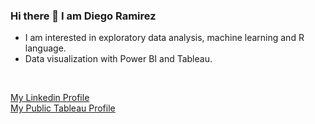 ### Hi there 👋 I am Diego Ramirez

* I am interested in exploratory data analysis, machine learning and R language.
* Data visualization with Power BI and Tableau.
<br>

[My Linkedin Profile](www.linkedin.com/in/diego-ramirez-jag) <br>
[My Public Tableau Profile](https://public.tableau.com/profile/diego.ramirez8076#!/)

<!--
**daarfarias/daarfarias** is a ✨ _special_ ✨ repository because its `README.md` (this file) appears on your GitHub profile.

Here are some ideas to get you started:

- 🔭 I’m currently working on ...
- 🌱 I’m currently learning ...
- 👯 I’m looking to collaborate on ...
- 🤔 I’m looking for help with ...
- 💬 Ask me about ...
- 📫 How to reach me: ...
- 😄 Pronouns: ...
- ⚡ Fun fact: ...
-->
